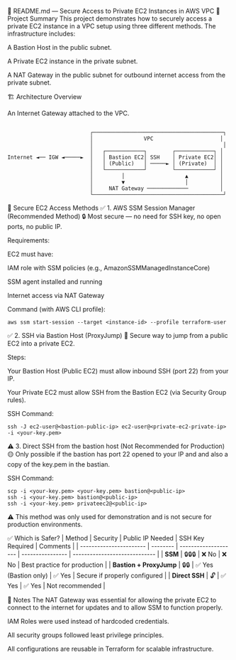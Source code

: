 📘 README.md — Secure Access to Private EC2 Instances in AWS VPC
🔧 Project Summary
This project demonstrates how to securely access a private EC2 instance in a VPC setup using three different methods. The infrastructure includes:

A Bastion Host in the public subnet.

A Private EC2 instance in the private subnet.

A NAT Gateway in the public subnet for outbound internet access from the private subnet.

🏗️ Architecture Overview

An Internet Gateway attached to the VPC.
```

                          ┌─────────────────────────────────────────┐
                          │                VPC                     │
                          │                                         │
                          │   ┌────────────┐        ┌────────────┐ │
Internet ◄── IGW ◄─────►  │   │ Bastion EC2│ SSH    │ Private EC2│ │
                          │   │ (Public)   │ ─────► │ (Private)  │ │
                          │   └────────────┘        └────────────┘ │
                          │         │                   ▲          │
                          │         ▼                   │          │
                          │     NAT Gateway ─────────────          │
                          └─────────────────────────────────────────┘

```

🔐 Secure EC2 Access Methods
✅ 1. AWS SSM Session Manager (Recommended Method)
🔒 Most secure — no need for SSH key, no open ports, no public IP.

Requirements:

EC2 must have:

IAM role with SSM policies (e.g., AmazonSSMManagedInstanceCore)

SSM agent installed and running

Internet access via NAT Gateway

Command (with AWS CLI profile):

```
aws ssm start-session --target <instance-id> --profile terraform-user
```
✅ 2. SSH via Bastion Host (ProxyJump)
🔐 Secure way to jump from a public EC2 into a private EC2.

Steps:

Your Bastion Host (Public EC2) must allow inbound SSH (port 22) from your IP.

Your Private EC2 must allow SSH from the Bastion EC2 (via Security Group rules).

SSH Command:

```
ssh -J ec2-user@<bastion-public-ip> ec2-user@<private-ec2-private-ip> -i <your-key.pem>
```

⚠️ 3. Direct SSH from the bastion host (Not Recommended for Production)
🟡 Only possible if the bastion has port 22  opened to your IP and and also a copy of the key.pem 
in the bastian.

SSH Command:
```
scp -i <your-key.pem> <your-key.pem> bastion@<public-ip>
ssh -i <your-key.pem> bastion@<public-ip>
ssh -i <your-key.pem> privateec2@<public-ip>

```
⚠️ This method was only used for demonstration and is not secure for production environments.

✅ Which is Safer?
| Method                  | Security  | Public IP Needed     | SSH Key Required | Comments                      |
| ----------------------- | --------  | -------------------- | ---------------- | ----------------------------- |
| **SSM**                 | 🔒🔒🔒  | ❌ No                 | ❌ No             | Best practice for production  |
| **Bastion + ProxyJump** | 🔒🔒     | ✅ Yes (Bastion only) | ✅ Yes            | Secure if properly configured |
| **Direct SSH**          | 🔓       | ✅ Yes                | ✅ Yes            | Not recommended               |


🧠 Notes
The NAT Gateway was essential for allowing the private EC2 to connect to the internet for updates and to allow SSM to function properly.

IAM Roles were used instead of hardcoded credentials.

All security groups followed least privilege principles.

All configurations are reusable in Terraform for scalable infrastructure.



